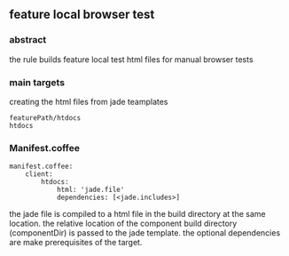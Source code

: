 ## feature local browser test

### abstract

the rule builds feature local test html files for manual browser tests

### main targets

creating the html files from jade teamplates

    featurePath/htdocs
    htdocs

### Manifest.coffee

    manifest.coffee:
        client:
            htdocs:
                html: 'jade.file'
                dependencies: [<jade.includes>]


the jade file is compiled to a html file in the build directory at the same location.
the relative location of the component build directory (componentDir) is passed to the jade template.
the optional dependencies are make prerequisites of the target.


